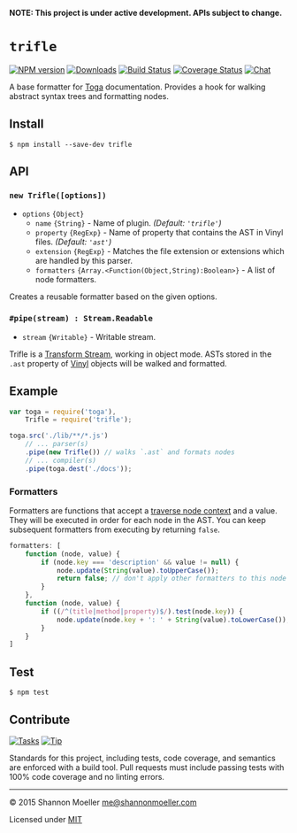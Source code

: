 **NOTE: This project is under active development. APIs subject to change.**

# `trifle`

[![NPM version][npm-img]][npm-url] [![Downloads][downloads-img]][npm-url] [![Build Status][travis-img]][travis-url] [![Coverage Status][coveralls-img]][coveralls-url] [![Chat][gitter-img]][gitter-url]

A base formatter for [Toga](http://togajs.github.io) documentation. Provides a hook for walking abstract syntax trees and formatting nodes.

## Install

    $ npm install --save-dev trifle

## API

### `new Trifle([options])`

- `options` `{Object}`
  - `name` `{String}` - Name of plugin. _(Default: `'trifle'`)_
  - `property` `{RegExp}` - Name of property that contains the AST in Vinyl files. _(Default: `'ast'`)_
  - `extension` `{RegExp}` - Matches the file extension or extensions which are handled by this parser.
  - `formatters` `{Array.<Function(Object,String):Boolean>}` - A list of node formatters.

Creates a reusable formatter based on the given options.

### `#pipe(stream) : Stream.Readable`

- `stream` `{Writable}` - Writable stream.

Trifle is a [Transform Stream](http://nodejs.org/api/stream.html#stream_class_stream_transform), working in object mode. ASTs stored in the `.ast` property of [Vinyl](https://github.com/wearefractal/vinyl) objects will be walked and formatted.

## Example

```js
var toga = require('toga'),
    Trifle = require('trifle');

toga.src('./lib/**/*.js')
    // ... parser(s)
    .pipe(new Trifle()) // walks `.ast` and formats nodes
    // ... compiler(s)
    .pipe(toga.dest('./docs'));
```

### Formatters

Formatters are functions that accept a [traverse node context](https://github.com/substack/js-traverse#context) and a value. They will be executed in order for each node in the AST. You can keep subsequent formatters from executing by returning `false`.

```js
formatters: [
    function (node, value) {
        if (node.key === 'description' && value != null) {
            node.update(String(value).toUpperCase());
            return false; // don't apply other formatters to this node
        }
    },
    function (node, value) {
        if ((/^(title|method|property)$/).test(node.key)) {
            node.update(node.key + ': ' + String(value).toLowerCase());
        }
    }
]
```

## Test

    $ npm test

## Contribute

[![Tasks][waffle-img]][waffle-url] [![Tip][gittip-img]][gittip-url]

Standards for this project, including tests, code coverage, and semantics are enforced with a build tool. Pull requests must include passing tests with 100% code coverage and no linting errors.

----

© 2015 Shannon Moeller <me@shannonmoeller.com>

Licensed under [MIT](http://shannonmoeller.com/mit.txt)

[coveralls-img]: http://img.shields.io/coveralls/togajs/trifle/master.svg?style=flat-square
[coveralls-url]: https://coveralls.io/r/togajs/trifle
[downloads-img]: http://img.shields.io/npm/dm/trifle.svg?style=flat-square
[gitter-img]:    http://img.shields.io/badge/gitter-join_chat-1dce73.svg?style=flat-square
[gitter-url]:    https://gitter.im/togajs/toga
[gittip-img]:    http://img.shields.io/gittip/shannonmoeller.svg?style=flat-square
[gittip-url]:    https://www.gittip.com/shannonmoeller
[npm-img]:       http://img.shields.io/npm/v/trifle.svg?style=flat-square
[npm-url]:       https://npmjs.org/package/trifle
[travis-img]:    http://img.shields.io/travis/togajs/trifle.svg?style=flat-square
[travis-url]:    https://travis-ci.org/togajs/trifle
[waffle-img]:    http://img.shields.io/github/issues/togajs/trifle.svg?style=flat-square
[waffle-url]:    http://waffle.io/togajs/trifle
